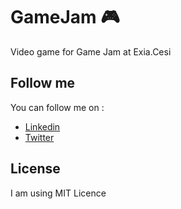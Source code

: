 # GameJam :video_game: 
Video game for Game Jam at Exia.Cesi

## Follow me

You can follow me on :
- [Linkedin](https://www.linkedin.com/in/marie-chiaverini-82483912a/?locale=en_US)
- [Twitter](https://twitter.com/Mawie_dev)

## License

I am using MIT Licence 
